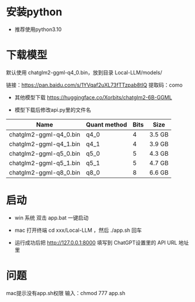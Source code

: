 # 安装python
* 推荐使用python3.10


# 下载模型
默认使用 chatglm2-ggml-q4_0.bin，放到目录 Local-LLM/models/ 

链接：https://pan.baidu.com/s/1YVqaf2uXL73fTTzpab8tIQ 
提取码：como 


* 其他模型下载 https://huggingface.co/Xorbits/chatglm2-6B-GGML

* 模型下载后修改api.py里的文件名


| Name | Quant method | Bits | Size |
|------|--------------|------|------|
| chatglm2-ggml-q4_0.bin | q4_0 | 4 | 3.5 GB  |
| chatglm2-ggml-q4_1.bin | q4_1 | 4 | 3.9 GB  |
| chatglm2-ggml-q5_0.bin | q5_0 | 5 | 4.3 GB  |
| chatglm2-ggml-q5_1.bin | q5_1 | 5 | 4.7 GB  |
| chatglm2-ggml-q8_0.bin | q8_0 | 8 | 6.6 GB  |



# 启动
* win 系统 双击 app.bat 一键启动
* mac 打开终端 cd xxx/Local-LLM ，然后 ./app.sh 回车


* 运行成功后把 http://127.0.0.1:8000 填写到 ChatGPT设置里的 API URL 地址里



# 问题
mac提示没有app.sh权限
输入：chmod 777 app.sh
